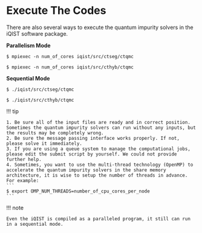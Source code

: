 # Execute The Codes

There are also several ways to execute the quantum impurity solvers in the iQIST software package.

**Parallelism Mode**

```shell
$ mpiexec -n num_of_cores iqist/src/ctseg/ctqmc
```

```shell
$ mpiexec -n num_of_cores iqist/src/cthyb/ctqmc
```

**Sequential Mode**

```shell
$ ./iqist/src/ctseg/ctqmc
```

```shell
$ ./iqist/src/cthyb/ctqmc
```

!!! tip

    1. Be sure all of the input files are ready and in correct position. Sometimes the quantum impurity solvers can run without any inputs, but the results may be completely wrong.
    2. Be sure the message passing interface works properly. If not, please solve it immediately.
    3. If you are using a queue system to manage the computational jobs, please edit the submit script by yourself. We could not provide further help.
    4. Sometimes, you want to use the multi-thread technology (OpenMP) to accelerate the quantum impurity solvers in the share memory architecture, it is wise to setup the number of threads in advance. For example:
    ```
    $ export OMP_NUM_THREADS=number_of_cpu_cores_per_node
    ```

!!! note

    Even the iQIST is compiled as a paralleled program, it still can run in a sequential mode.

